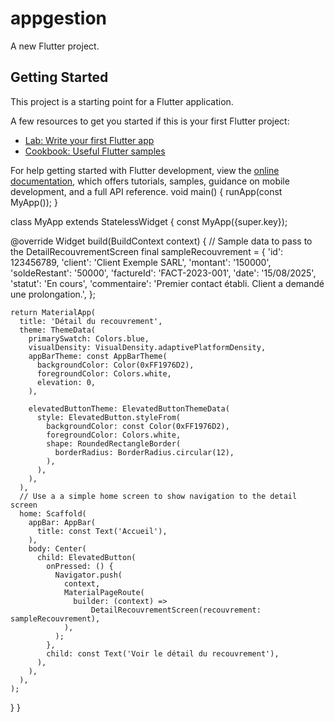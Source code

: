 # appgestion

A new Flutter project.

## Getting Started

This project is a starting point for a Flutter application.

A few resources to get you started if this is your first Flutter project:

- [Lab: Write your first Flutter app](https://docs.flutter.dev/get-started/codelab)
- [Cookbook: Useful Flutter samples](https://docs.flutter.dev/cookbook)

For help getting started with Flutter development, view the
[online documentation](https://docs.flutter.dev/), which offers tutorials,
samples, guidance on mobile development, and a full API reference.
void main() {
  runApp(const MyApp());
}

class MyApp extends StatelessWidget {
  const MyApp({super.key});

  @override
  Widget build(BuildContext context) {
    // Sample data to pass to the DetailRecouvrementScreen
    final sampleRecouvrement = {
      'id': 123456789,
      'client': 'Client Exemple SARL',
      'montant': '150000',
      'soldeRestant': '50000',
      'factureId': 'FACT-2023-001',
      'date': '15/08/2025',
      'statut': 'En cours',
      'commentaire': 'Premier contact établi. Client a demandé une prolongation.',
    };

    return MaterialApp(
      title: 'Détail du recouvrement',
      theme: ThemeData(
        primarySwatch: Colors.blue,
        visualDensity: VisualDensity.adaptivePlatformDensity,
        appBarTheme: const AppBarTheme(
          backgroundColor: Color(0xFF1976D2),
          foregroundColor: Colors.white,
          elevation: 0,
        ),
        
        elevatedButtonTheme: ElevatedButtonThemeData(
          style: ElevatedButton.styleFrom(
            backgroundColor: const Color(0xFF1976D2),
            foregroundColor: Colors.white,
            shape: RoundedRectangleBorder(
              borderRadius: BorderRadius.circular(12),
            ),
          ),
        ),
      ),
      // Use a a simple home screen to show navigation to the detail screen
      home: Scaffold(
        appBar: AppBar(
          title: const Text('Accueil'),
        ),
        body: Center(
          child: ElevatedButton(
            onPressed: () {
              Navigator.push(
                context,
                MaterialPageRoute(
                  builder: (context) =>
                      DetailRecouvrementScreen(recouvrement: sampleRecouvrement),
                ),
              );
            },
            child: const Text('Voir le détail du recouvrement'),
          ),
        ),
      ),
    );
  }
}
